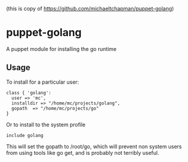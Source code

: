 (this is copy of https://github.com/michaeltchapman/puppet-golang)

# puppet-golang #

A puppet module for installing the go runtime

## Usage ##
To install for a particular user:

    class { 'golang':
      user => 'mc',
      installdir => "/home/mc/projects/golang",
      gopath  => "/home/mc/projects/go"
    }

Or to install to the system profile
    
    include golang

This will set the gopath to /root/go, which will prevent non system users from using tools like go get, and is probably not terribly useful.
